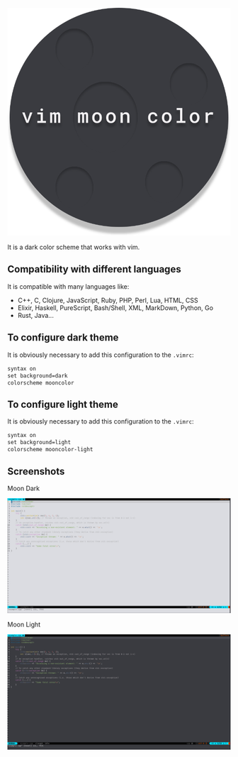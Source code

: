 <p align="center"><img src="img/logo.svg" alt="logo"></p>

It is a dark color scheme that works with vim.

## Compatibility with different languages
It is compatible with many languages like: 
- C++, C, Clojure, JavaScript, Ruby, PHP, Perl, Lua, HTML, CSS
- Elixir, Haskell, PureScript, Bash/Shell, XML, MarkDown, Python, Go
- Rust, Java...

## To configure dark theme
It is obviously necessary to add this configuration to the `.vimrc`:
```VimL
syntax on
set background=dark
colorscheme mooncolor
```

## To configure light theme
It is obviously necessary to add this configuration to the `.vimrc`:
```VimL
syntax on
set background=light
colorscheme mooncolor-light
```

## Screenshots

Moon Dark

<p align="center"><img src="img/vim-moon-light.png" alt="logo"></p>

Moon Light

<p align="center"><img src="img/vim-moon-dark.png" alt="logo"></p>
